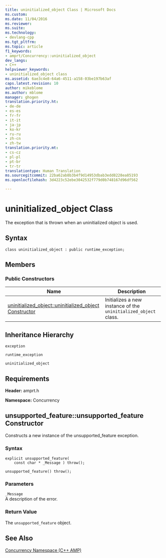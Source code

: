 ```yaml
---
title: uninitialized_object Class | Microsoft Docs
ms.custom: 
ms.date: 11/04/2016
ms.reviewer: 
ms.suite: 
ms.technology:
- devlang-cpp
ms.tgt_pltfrm: 
ms.topic: article
f1_keywords:
- amprt/Concurrency::uninitialized_object
dev_langs:
- C++
helpviewer_keywords:
- uninitialized_object class
ms.assetid: 6ae3c4e8-64a6-4511-a158-03be197b63af
caps.latest.revision: 10
author: mikeblome
ms.author: mblome
manager: ghogen
translation.priority.ht:
- de-de
- es-es
- fr-fr
- it-it
- ja-jp
- ko-kr
- ru-ru
- zh-cn
- zh-tw
translation.priority.mt:
- cs-cz
- pl-pl
- pt-br
- tr-tr
translationtype: Human Translation
ms.sourcegitcommit: 22ba62ab8b3b4f9d14953dbab3edd8228ea85193
ms.openlocfilehash: 3d4223c52ebe3042532f779d0b748167d96df562

---
```

# uninitialized_object Class
The exception that is thrown when an uninitialized object is used.  
  
## Syntax  
  
```  
class uninitialized_object : public runtime_exception;  
```  
  
## Members  
  
### Public Constructors  
  
|Name|Description|  
|----------|-----------------|  
|[uninitialized_object::uninitialized_object Constructor](#ctor)|Initializes a new instance of the `uninitialized_object` class.|  

  
## Inheritance Hierarchy  
 `exception`  
  
 `runtime_exception`  
  
 `uninitialized_object`  
  
## Requirements  
 **Header:** amprt.h  
  
 **Namespace:** Concurrency  
## <a name="uninitialized_object__ctor"></a> unsupported_feature::unsupported_feature Constructor
Constructs a new instance of the unsupported_feature exception.  
  
### Syntax  
  
```  
explicit unsupported_feature(  
    const char * _Message ) throw();  
  
unsupported_feature() throw();  
```  
  
### Parameters  
 `_Message`  
 A description of the error.  
  
### Return Value  
 The `unsupported_feature` object. 

## See Also  
 [Concurrency Namespace (C++ AMP)](concurrency-namespace-cpp-amp.md)



<!--HONumber=Jan17_HO1-->


